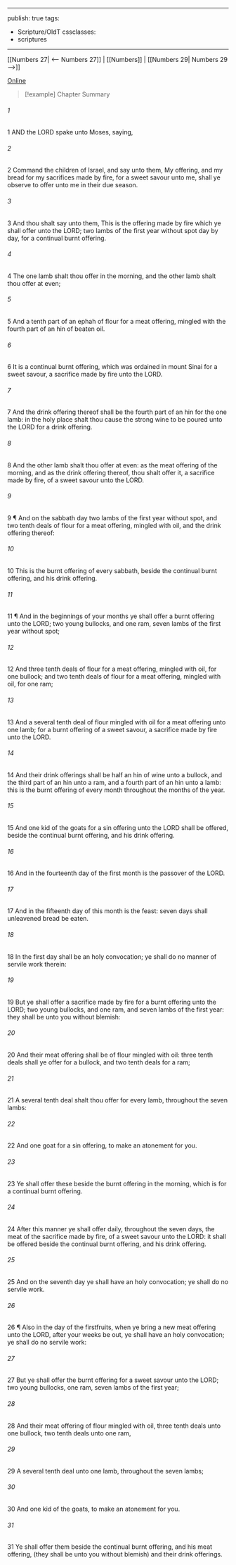 

---
publish: true
tags:
  - Scripture/OldT
cssclasses:
  - scriptures
---
[[Numbers 27| <-- Numbers 27]] | [[Numbers]] | [[Numbers 29| Numbers 29 -->]]

[Online](https://churchofjesuschrist.org/study/scriptures/ot/num/28?lang=eng)

>[!example] Chapter Summary
>
###### 1
1 AND the LORD spake unto Moses, saying,
###### 2
2 Command the children of Israel, and say unto them, My offering, and my bread for my sacrifices made by fire, for a sweet savour unto me, shall ye observe to offer unto me in their due season.
###### 3
3 And thou shalt say unto them, This is the offering made by fire which ye shall offer unto the LORD; two lambs of the first year without spot day by day, for a continual burnt offering.
###### 4
4 The one lamb shalt thou offer in the morning, and the other lamb shalt thou offer at even;
###### 5
5 And a tenth part of an ephah of flour for a meat offering, mingled with the fourth part of an hin of beaten oil.
###### 6
6 It is a continual burnt offering, which was ordained in mount Sinai for a sweet savour, a sacrifice made by fire unto the LORD.
###### 7
7 And the drink offering thereof shall be the fourth part of an hin for the one lamb: in the holy place shalt thou cause the strong wine to be poured unto the LORD for a drink offering.
###### 8
8 And the other lamb shalt thou offer at even: as the meat offering of the morning, and as the drink offering thereof, thou shalt offer it, a sacrifice made by fire, of a sweet savour unto the LORD.
###### 9
9 ¶ And on the sabbath day two lambs of the first year without spot, and two tenth deals of flour for a meat offering, mingled with oil, and the drink offering thereof:
###### 10
10 This is the burnt offering of every sabbath, beside the continual burnt offering, and his drink offering.
###### 11
11 ¶ And in the beginnings of your months ye shall offer a burnt offering unto the LORD; two young bullocks, and one ram, seven lambs of the first year without spot;
###### 12
12 And three tenth deals of flour for a meat offering, mingled with oil, for one bullock; and two tenth deals of flour for a meat offering, mingled with oil, for one ram;
###### 13
13 And a several tenth deal of flour mingled with oil for a meat offering unto one lamb; for a burnt offering of a sweet savour, a sacrifice made by fire unto the LORD.
###### 14
14 And their drink offerings shall be half an hin of wine unto a bullock, and the third part of an hin unto a ram, and a fourth part of an hin unto a lamb: this is the burnt offering of every month throughout the months of the year.
###### 15
15 And one kid of the goats for a sin offering unto the LORD shall be offered, beside the continual burnt offering, and his drink offering.
###### 16
16 And in the fourteenth day of the first month is the passover of the LORD.
###### 17
17 And in the fifteenth day of this month is the feast: seven days shall unleavened bread be eaten.
###### 18
18 In the first day shall be an holy convocation; ye shall do no manner of servile work therein:
###### 19
19 But ye shall offer a sacrifice made by fire for a burnt offering unto the LORD; two young bullocks, and one ram, and seven lambs of the first year: they shall be unto you without blemish:
###### 20
20 And their meat offering shall be of flour mingled with oil: three tenth deals shall ye offer for a bullock, and two tenth deals for a ram;
###### 21
21 A several tenth deal shalt thou offer for every lamb, throughout the seven lambs:
###### 22
22 And one goat for a sin offering, to make an atonement for you.
###### 23
23 Ye shall offer these beside the burnt offering in the morning, which is for a continual burnt offering.
###### 24
24 After this manner ye shall offer daily, throughout the seven days, the meat of the sacrifice made by fire, of a sweet savour unto the LORD: it shall be offered beside the continual burnt offering, and his drink offering.
###### 25
25 And on the seventh day ye shall have an holy convocation; ye shall do no servile work.
###### 26
26 ¶ Also in the day of the firstfruits, when ye bring a new meat offering unto the LORD, after your weeks be out, ye shall have an holy convocation; ye shall do no servile work:
###### 27
27 But ye shall offer the burnt offering for a sweet savour unto the LORD; two young bullocks, one ram, seven lambs of the first year;
###### 28
28 And their meat offering of flour mingled with oil, three tenth deals unto one bullock, two tenth deals unto one ram,
###### 29
29 A several tenth deal unto one lamb, throughout the seven lambs;
###### 30
30 And one kid of the goats, to make an atonement for you.
###### 31
31 Ye shall offer them beside the continual burnt offering, and his meat offering, (they shall be unto you without blemish) and their drink offerings.



